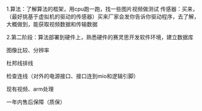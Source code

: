 1.算法：了解算法的框架，用cpu跑一跑，找一些图片视频做测试
传感器：买来，（最好挑基于虚拟机的驱动的传感器）买来厂家会发你告诉你驱动程序，去了解，大概做到，能获取视频数据和传输数据

2.第二阶段：算法部署到硬件上，熟悉硬件的赛灵思开发软件环境，建立数据库


图像比较、分辨率

杜邦线排线

检查连线（对外的电源接口、接口连到mio和逻辑引脚）

现有视频、arm处理

一年内售后保障（质保）